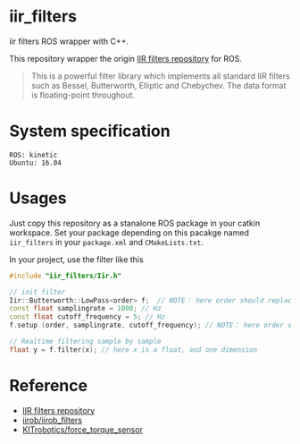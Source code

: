 # iir_filters
iir filters ROS wrapper with C++.

This repository wrapper the origin [IIR filters repository](https://github.com/berndporr/iir1) for ROS.

> This is a powerful filter library which implements all
standard IIR filters such as Bessel, Butterworth,
Elliptic and Chebychev. The data format is
floating-point throughout.

# System specification
```
ROS: kinetic
Ubuntu: 16.04
```

# Usages
Just copy this repository as a stanalone ROS package in your catkin workspace.
Set your package depending on this pacakge named `iir_filters` in your `package.xml` and `CMakeLists.txt`.

In your project, use the filter like this
```cpp
#include "iir_filters/Iir.h"

// init filter
Iir::Butterworth::LowPass<order> f;  // NOTE： here order should replaced by a int number!
const float samplingrate = 1000; // Hz
const float cutoff_frequency = 5; // Hz
f.setup (order, samplingrate, cutoff_frequency); // NOTE： here order should replaced by a int number!

// Realtime filtering sample by sample
float y = f.filter(x); // here x is a float, and one dimension
```


# Reference
- [IIR filters repository](https://github.com/berndporr/iir1)
- [iirob/iirob_filters](https://github.com/KITrobotics/iirob_filters)
- [KITrobotics/force_torque_sensor](https://github.com/KITrobotics/force_torque_sensor)
